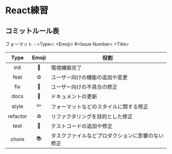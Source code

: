 # React練習
## コミットルール表
フォーマット - \<Type\>: \<Emoji\> #\<Issue Number\> \<Title\>

| Type | Emoji | 役割 |
| :---: | :---: | --- |
| init | :seedling: | 環境構築完了 |
| feat | :gear: | ユーザー向けの機能の追加や変更 |
| fix | :bug: | ユーザー向けの不具合の修正 |
| docs | :bookmark_tabs: | ドキュメントの更新 |
| style | :pencil2: | フォーマットなどのスタイルに関する修正 |
| refactor | :recycle: | リファクタリングを目的とした修正 |
| test | :test_tube: | テストコードの追加や修正 |
| chore | :books: | タスクファイルなどプロダクションに影響のない修正 |
